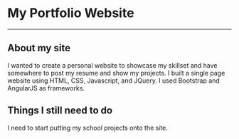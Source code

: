 # My Portfolio Website
---
## About my site
I wanted to create a personal website to showcase my skillset and have somewhere to post my resume and show my projects.
I built a single page website using HTML, CSS, Javascript, and JQuery. I used Bootstrap and AngularJS as frameworks.

## Things I still need to do
I need to start putting my school projects onto the site.  
